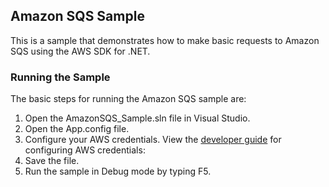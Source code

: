 ## Amazon SQS Sample

This is a sample that demonstrates how to make basic requests to Amazon SQS using the AWS SDK for .NET.

### Running the Sample

The basic steps for running the Amazon SQS sample are:

1. Open the AmazonSQS_Sample.sln file in Visual Studio.
2. Open the App.config file.
3. Configure your AWS credentials. View the [developer guide](http://docs.aws.amazon.com/AWSSdkDocsNET/latest/DeveloperGuide/net-dg-config-creds.html) for configuring AWS credentials:
4. Save the file.
5. Run the sample in Debug mode by typing F5.
